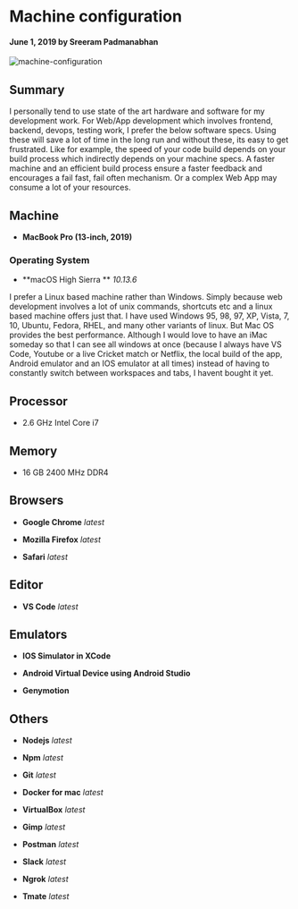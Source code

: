 # Machine configuration

#### June 1, 2019 by Sreeram Padmanabhan

![machine-configuration](/img/machine-configuration.jpg "machine-configuration")

## Summary

I personally tend to use state of the art hardware and software for my development work. For Web/App development which involves frontend, backend, devops, testing work, I prefer the below software specs. Using these will save a lot of time in the long run and without these, its easy to get frustrated. Like for example, the speed of your code build depends on your build process which indirectly depends on your machine specs. A faster machine and an efficient build process ensure a faster feedback and encourages a fail fast, fail often mechanism. Or a complex Web App may consume a lot of your resources.

## Machine

 - **MacBook Pro (13-inch, 2019)**

### Operating System

 - **macOS High Sierra ** *10.13.6*

 I prefer a Linux based machine rather than Windows. Simply because web development involves a lot of unix commands, shortcuts etc and a linux based machine offers just that. I have used Windows 95, 98, 97, XP, Vista, 7, 10, Ubuntu, Fedora, RHEL, and many other variants of linux. But Mac OS provides the best performance. Although I would love to have an iMac someday so that I can see all windows at once (because I always have VS Code, Youtube or a live Cricket match or Netflix, the local build of the app, Android emulator and an IOS emulator at all times) instead of having to constantly switch between workspaces and tabs, I havent bought it yet.

## Processor

 - 2.6 GHz Intel Core i7

## Memory

 - 16 GB 2400 MHz DDR4

## Browsers

 - **Google Chrome** *latest*

 - **Mozilla Firefox** *latest*

 - **Safari** *latest*

## Editor

 - **VS Code** *latest*

## Emulators

- **IOS Simulator in XCode**

- **Android Virtual Device using Android Studio**

- **Genymotion**

## Others

- **Nodejs** *latest*

- **Npm** *latest*

- **Git** *latest*

- **Docker for mac** *latest*

- **VirtualBox** *latest*

- **Gimp** *latest*

- **Postman** *latest*

- **Slack** *latest*

- **Ngrok** *latest*

- **Tmate** *latest*

